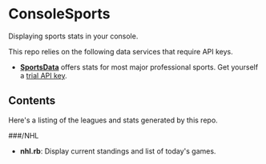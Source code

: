ConsoleSports
=============

Displaying sports stats in your console.

This repo relies on the following data services that require API keys.

* [**SportsData**](http://www.sportsdatallc.com/) offers stats for most major professional sports.  Get yourself a [trial API key](http://developer.sportsdatallc.com/).


Contents
-----

Here's a listing of the leagues and stats generated by this repo.

###/NHL
* **nhl.rb**: Display current standings and list of today's games.
